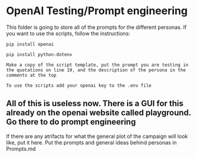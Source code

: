 # OpenAI Testing/Prompt engineering
This folder is going to store all of the prompts for the different personas. If you want to use the scripts, follow the instructions:

`pip install openai`

`pip install python-dotenv`

`Make a copy of the script template, put the prompt you are testing in the quotations on line 19, and the description of the persona in the comments at the top`

`To use the scripts add your openai key to the .env file`

## All of this is useless now. There is a GUI for this already on the openai website called playground. Go there to do prompt engineering

If there are any atrifacts for what the general plot of the campaign will look like, put it here. Put the prompts and general ideas behind personas in Prompts.md
